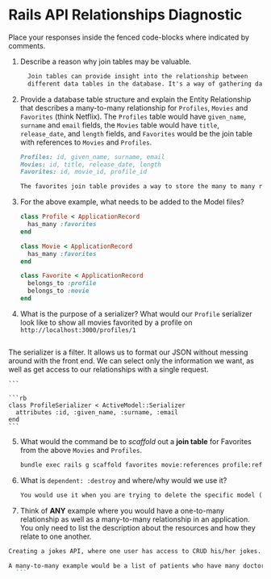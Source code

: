 # Rails API Relationships Diagnostic

Place your responses inside the fenced code-blocks where indicated by comments.

1. Describe a reason why join tables may be valuable.

    ```md
      Join tables can provide insight into the relationship between
      different data tables in the database. It's a way of gathering data on from different parts of the database on one query.
    ```

2. Provide a database table structure and explain the Entity Relationship that
describes a many-to-many relationship for `Profiles`, `Movies` and `Favorites`
(think Netflix). The `Profiles` table would have `given_name`, `surname` and
`email` fields, the `Movies` table would have `title`, `release_date`, and
`length` fields, and `Favorites` would be the join table with references to
`Movies` and `Profiles`.

    ```md
    Profiles: id, given_name, surname, email
    Movies: id, title, release_date, length
    Favorites: id, movie_id, profile_id

    The favorites join table provides a way to store the many to many relationship between profiles and movies by storing their IDs.
    ```

3. For the above example, what needs to be added to the Model files?

    ```rb
    class Profile < ApplicationRecord
      has_many :favorites
    end
    ```

    ```rb
    class Movie < ApplicationRecord
      has_many :favorites
    end
    ```

    ```rb
    class Favorite < ApplicationRecord
      belongs_to :profile
      belongs_to :movie
    end
    ```

4. What is the purpose of a serializer? What would our `Profile` serializer look
  like to show all movies favorited by a profile on
  `http://localhost:3000/profiles/1`

    ```md
  The serializer is a filter. It allows us to format our JSON without messing around with the front end. We can select only the information we want, as well as get access to our relationships with a single request.

    ```

    ```rb
    class ProfileSerializer < ActiveModel::Serializer
      attributes :id, :given_name, :surname, :email
    end
    ```

5. What would the command be to _scaffold_ out a **join table** for Favorites from
  the above `Movies` and `Profiles`.

    ```sh
    bundle exec rails g scaffold favorites movie:references profile:references
    ```

6. What is `dependent: :destroy` and where/why would we use it?

    ```md
    You would use it when you are trying to delete the specific model (all of the parent and children objects - keys and values)>
    ```

7. Think of **ANY** example where you would have a one-to-many relationship as well
  as a many-to-many relationship in an application. You only need to list the
  description about the resources and how they relate to one another.
  ```md
  Creating a jokes API, where one user has access to CRUD his/her jokes. It would be like a personal journal/diary. This would be a One-to-Many.

  A many-to-many example would be a list of patients who have many doctors and many medical staff attending to them.
    ```

